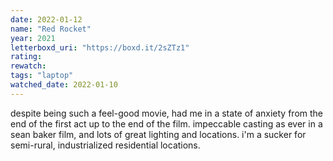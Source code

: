 ```yaml
---
date: 2022-01-12
name: "Red Rocket"
year: 2021
letterboxd_uri: "https://boxd.it/2sZTz1"
rating: 
rewatch: 
tags: "laptop"
watched_date: 2022-01-10
---
```


despite being such a feel-good movie, had me in a state of anxiety from the end of the first act up to the end of the film. impeccable casting as ever in a sean baker film, and lots of great lighting and locations. i'm a sucker for semi-rural, industrialized residential locations.
